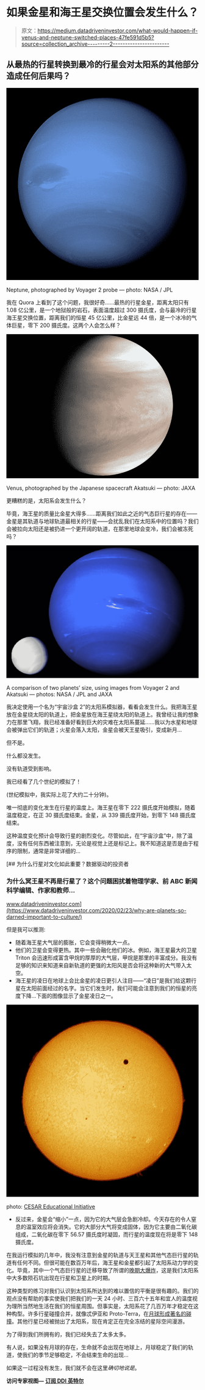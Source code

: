 # 如果金星和海王星交换位置会发生什么？

> 原文：<https://medium.datadriveninvestor.com/what-would-happen-if-venus-and-neptune-switched-places-47fe591d5b5?source=collection_archive---------2----------------------->

## 从最热的行星转换到最冷的行星会对太阳系的其他部分造成任何后果吗？

![](img/9045ec291143ac6a58a79f2e6dfef2fb.png)

Neptune, photographed by Voyager 2 probe — photo: NASA / JPL

我在 Quora 上看到了这个问题，我很好奇……最热的行星金星，距离太阳只有 1.08 亿公里，是一个地狱般的岩石，表面温度超过 300 摄氏度，会与最冷的行星海王星交换位置，距离我们的恒星 45 亿公里，比金星远 44 倍，是一个冰冷的气体巨星，零下 200 摄氏度。这两个人会怎么样？

![](img/9ef0c90b2cb203db845b3d255b202f6e.png)

Venus, photographed by the Japanese spacecraft Akatsuki — photo: JAXA

更糟糕的是，太阳系会发生什么？

毕竟，海王星的质量比金星大得多……距离我们如此之近的气态巨行星的存在——金星是其轨道与地球轨道最相关的行星——会扰乱我们在太阳系中的位置吗？我们会被拉向太阳还是被扔进一个更开阔的轨道，在那里地球会变冷，我们会被冻死吗？

![](img/c7ac8321d9536d9f6d2403580046e717.png)

A comparison of two planets’ size, using images from Voyager 2 and Akatsuki — photos: NASA / JPL and JAXA

我决定使用一个名为“宇宙沙盒 2”的太阳系模拟器，看看会发生什么。我把海王星放在金星绕太阳的轨道上，把金星放在海王星绕太阳的轨道上。我曾经让我的想象力在那里飞翔，我已经准备好看到巨大的灾难在太阳系蔓延……我以为水星和地球会被弹出它们的轨道；火星会落入太阳，金星会被天王星吸引，变成新月…

但不是。

什么都没发生。

没有轨道受到影响。

我已经看了几个世纪的模拟了！

(世纪模拟中，我实际上花了大约二十分钟)。

唯一彻底的变化发生在行星的温度上。海王星在零下 222 摄氏度开始模拟，随着温度稳定，在正 30 摄氏度结束。金星，从 339 摄氏度开始，到零下 148 摄氏度结束。

这种温度变化预计会导致行星的剧烈变化。尽管如此，在“宇宙沙盒”中，除了温度，没有任何东西被注意到，无论是视觉上还是标记上。我不知道这是否是由于程序的限制，通常是非常详细的…

[](https://www.datadriveninvestor.com/2020/02/23/why-are-planets-so-darned-important-to-culture/) [## 为什么行星对文化如此重要？数据驱动的投资者

### 为什么冥王星不再是行星了？这个问题困扰着物理学家、前 ABC 新闻科学编辑、作家和教师…

www.datadriveninvestor.com](https://www.datadriveninvestor.com/2020/02/23/why-are-planets-so-darned-important-to-culture/) 

但是我可以推测:

*   随着海王星大气层的膨胀，它会变得稍微大一点。
*   他们的卫星会变得更热。其中一些会融化他们的冰。例如，海王星最大的卫星 Triton 会迅速形成富含甲烷的厚厚的大气层，甲烷是那里的丰富成分。我没有足够的知识来知道来自新轨道的更强的太阳风是否会将这种新的大气带入太空。
*   海王星的凌日在地球上会比金星的凌日更引人注目——“凌日”是我们给这颗行星在太阳前面经过的名字。当它们发生时，我们可能会注意到我们的恒星的亮度下降…下面的图像显示了金星凌日之一。

![](img/0376c5560271e8d14cc528a4f7ece57f.png)

photo: [CESAR Educational Initiative](http://cesar.esa.int/)

*   反过来，金星会“缩小”一点，因为它的大气层会急剧冷却。今天存在的令人窒息的温室效应将会消失。它的大部分大气将变成固体，因为它主要由二氧化碳组成，二氧化碳在零下 56.57 摄氏度时凝固，而行星的温度现在将是零下 148 摄氏度。

在我运行模拟的几年中，我没有注意到金星的轨道与天王星和其他气态巨行星的轨道有任何不同。但很可能在数百万年后，海王星和金星都引起了太阳系动力学的变化。毕竟，其中一个气态巨行星的迁移导致了所谓的[晚期大爆炸](https://en.wikipedia.org/wiki/Late_Heavy_Bombardment)，这是我们太阳系中大多数陨石坑出现在行星和卫星上的时期。

这种类型的练习对我们认识到太阳系所达到的难以置信的平衡是很有趣的。我们的观点没有帮助的事实使我们把我们的一天 24 小时、三百六十五年和宜人的温度视为理所当然地生活在我们的恒星周围。但事实是，太阳系花了几百万年才稳定在这种构型。许多行星碰撞合并，就像忒伊亚和 Proto-Terra，在[月球形成著名的碰撞](https://en.wikipedia.org/wiki/Theia_(planet))。其他行星已经被抛出了太阳系，现在肯定正在完全冻结的星际空间漫游。

为了得到我们所拥有的，我们已经失去了太多太多。

有人说，如果没有月球的存在，生命就不会出现在地球上，月球稳定了我们的轨道，使我们的季节足够稳定，不会结束生命的出现…

如果这一过程没有发生，我们就不会在这里*确切地说是*。

**访问专家视图—** [**订阅 DDI 英特尔**](https://datadriveninvestor.com/ddi-intel)